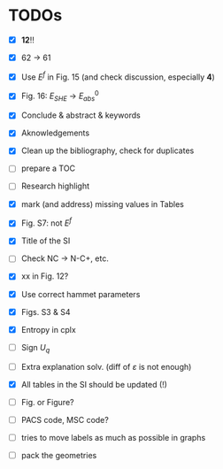 # TODOs

- [x] **12**!!
- [x] 62 → 61
- [x] Use $E^f$ in Fig. 15 (and check discussion, especially **4**)
- [x] Fig. 16: $E_{SHE}$ → $E^0_{abs}$
- [x] Conclude & abstract & keywords
- [x] Aknowledgements
- [x] Clean up the bibliography, check for duplicates

- [ ] prepare a TOC
- [ ] Research highlight
- [x] mark (and address) missing values in Tables
- [x] Fig. S7: not $E^f$
- [x] Title of the SI
- [ ] Check NC → N-C+, etc.
- [x] xx in Fig. 12?
- [x] Use correct hammet parameters
- [x] Figs. S3 & S4
- [x] Entropy in cplx
- [ ] Sign $U_q$
- [ ] Extra explanation solv. (diff of $\varepsilon$ is not enough)
- [x] All tables in the SI should be updated (!)

- [ ] Fig. or Figure?
- [ ] PACS code, MSC code?
- [ ] tries to move labels as much as possible in graphs
- [ ] pack the geometries
